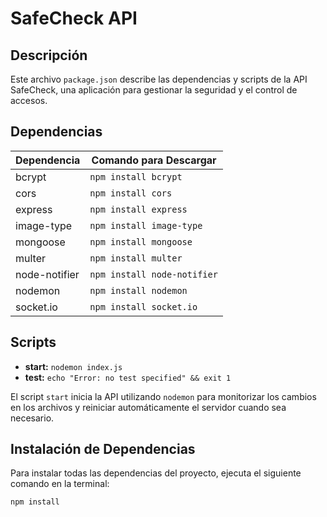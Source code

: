 # SafeCheck API

## Descripción
Este archivo `package.json` describe las dependencias y scripts de la API SafeCheck, una aplicación para gestionar la seguridad y el control de accesos.

## Dependencias

| Dependencia     | Comando para Descargar     |
|-----------------|----------------------------|
| bcrypt          | `npm install bcrypt`       |
| cors            | `npm install cors`         |
| express         | `npm install express`      |
| image-type      | `npm install image-type`   |
| mongoose        | `npm install mongoose`     |
| multer          | `npm install multer`       |
| node-notifier   | `npm install node-notifier`|
| nodemon         | `npm install nodemon`      |
| socket.io       | `npm install socket.io`    |

## Scripts

- **start:** `nodemon index.js`
- **test:** `echo "Error: no test specified" && exit 1`

El script `start` inicia la API utilizando `nodemon` para monitorizar los cambios en los archivos y reiniciar automáticamente el servidor cuando sea necesario.

## Instalación de Dependencias

Para instalar todas las dependencias del proyecto, ejecuta el siguiente comando en la terminal:

```bash
npm install